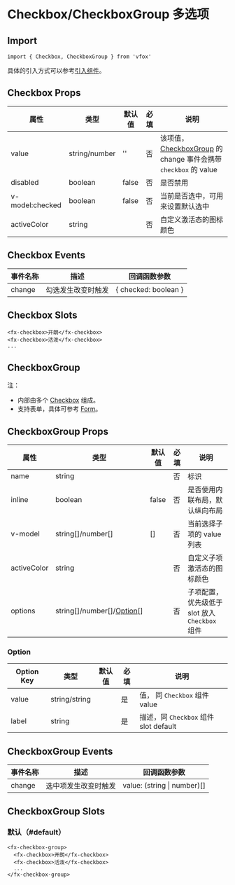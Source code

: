 # Checkbox/CheckboxGroup 多选项

## Import

```
import { Checkbox, CheckboxGroup } from 'vfox'
```

具体的引入方式可以参考[引入组件](../index.md#引入组件)。

## Checkbox Props

| 属性            | 类型          | 默认值 | 必填 | 说明                                                                                                     |
| --------------- | ------------- | ------ | ---- | -------------------------------------------------------------------------------------------------------- |
| value           | string/number | ''     | 否   | 该项值，[CheckboxGroup](./Checkbox.md#checkboxgroup-多项选择器) 的 change 事件会携带 `checkbox` 的 value |
| disabled        | boolean       | false  | 否   | 是否禁用                                                                                                 |
| v-model:checked | boolean       | false  | 否   | 当前是否选中，可用来设置默认选中                                                                         |
| activeColor     | string        |        | 否   | 自定义激活态的图标颜色                                                                                   |

## Checkbox Events

| 事件名称 | 描述               | 回调函数参数         |
| -------- | ------------------ | -------------------- |
| change   | 勾选发生改变时触发 | { checked: boolean } |

## Checkbox Slots

```
<fx-checkbox>开朗</fx-checkbox>
<fx-checkbox>活泼</fx-checkbox>
...
```

## CheckboxGroup

注：

- 内部由多个 [Checkbox](./Checkbox.md#Checkbox-多选项) 组成。
- 支持表单，具体可参考 [Form](./Form.md)。

## CheckboxGroup Props

| 属性        | 类型                                                  | 默认值 | 必填 | 说明                                           |
| ----------- | ----------------------------------------------------- | ------ | ---- | ---------------------------------------------- |
| name        | string                                                |        | 否   | 标识                                           |
| inline      | boolean                                               | false  | 否   | 是否使用内联布局，默认纵向布局                 |
| v-model     | string[\]/number[\]                                   | []     | 否   | 当前选择子项的 value 列表                      |
| activeColor | string                                                |        | 否   | 自定义子项激活态的图标颜色                     |
| options     | string[\]/number[\]/[Option](./Checkbox.md#option)[\] |        | 否   | 子项配置，优先级低于 slot 放入 `Checkbox` 组件 |

### Option

| Option Key | 类型          | 默认值 | 必填 | 说明                                  |
| ---------- | ------------- | ------ | ---- | ------------------------------------- |
| value      | string/string |        | 是   | 值， 同 `Checkbox` 组件 value         |
| label      | string        |        | 是   | 描述，同 `Checkbox` 组件 slot default |

## CheckboxGroup Events

| 事件名称 | 描述                 | 回调函数参数                |
| -------- | -------------------- | --------------------------- |
| change   | 选中项发生改变时触发 | value: (string \| number)[] |

## CheckboxGroup Slots

### 默认（#default）

```
<fx-checkbox-group>
  <fx-checkbox>开朗</fx-checkbox>
  <fx-checkbox>活泼</fx-checkbox>
  ...
</fx-checkbox-group>
```
